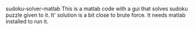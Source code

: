 sudoku-solver-matlab
This is a matlab code with a gui that solves sudoku puzzle given to it. It' solution is a bit close to brute force. It needs matlab installed to run it.
